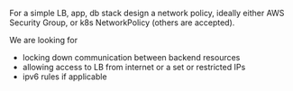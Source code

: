 For a simple LB, app, db stack design a network policy, ideally either AWS Security Group, or k8s NetworkPolicy (others are accepted). 

We are looking for 
* locking down communication between backend resources
* allowing access to LB from internet or a set or restricted IPs
* ipv6 rules if applicable
